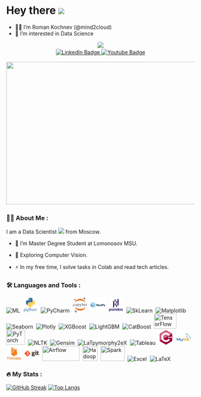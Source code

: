<h1>
  Hey there
  <img src="https://media.giphy.com/media/hvRJCLFzcasrR4ia7z/giphy.gif" width="30px"/>
</h1>

- 👨‍💻 I’m Roman Kochnev (@mind2cloud)
- 👀 I’m interested in Data Science

<!---
mind2cloud/mind2cloud is a ✨ special ✨ repository because its `README.md` (this file) appears on your GitHub profile.
You can click the Preview link to take a look at your changes.
--->

<div id="header" align="center">
  <img src="https://media.giphy.com/media/M9gbBd9nbDrOTu1Mqx/giphy.gif" width="100"/>
</div>

<div id="badges" align="center">
  <a href="https://www.linkedin.com/in/roman-kochnev-b47954233/">
  <img src="https://img.shields.io/badge/LinkedIn-blue?style=for-the-badge&logo=linkedin&logoColor=white" alt="LinkedIn Badge"/>
  </a>
  <a href="https://www.youtube.com/channel/UCa6XiKfIARAFwbCDORqWBaA">
  <img src="https://img.shields.io/badge/YouTube-red?style=for-the-badge&logo=youtube&logoColor=white" alt="Youtube Badge"/>
  </a>
<!--   <img src="https://img.shields.io/badge/Twitter-blue?style=for-the-badge&logo=twitter&logoColor=white" alt="Twitter Badge"/> -->
</div>

<div align="center">
<img src="https://komarev.com/ghpvc/?username=mind2cloud&style=flat-square&color=blue" alt=""/>
</div>

<div align="center">
  <img src="https://media.giphy.com/media/dWesBcTLavkZuG35MI/giphy.gif" width="580" height="380"/>
</div>

### :man_technologist: About Me :
I am a Data Scientist <img src="https://media.giphy.com/media/WUlplcMpOCEmTGBtBW/giphy.gif" width="30"> from Moscow.

- :telescope: I’m Master Degree Student at Lomonosov MSU.

- :seedling: Exploring Computer Vision.

- :zap: In my free time, I solve tasks in Colab and read tech articles.

### :hammer_and_wrench: Languages and Tools :
<div>
  <img src="https://cdn-images-1.medium.com/max/1200/1*b9g_bBAfhbtBdEgwLa7fuQ.png" title="ML" alt="ML" width="40" height="40"/>&nbsp;
  <img src="https://github.com/devicons/devicon/blob/master/icons/python/python-original-wordmark.svg" title="Python" alt="Python" width="40" height="40"/>&nbsp;
  <img src="https://upload.wikimedia.org/wikipedia/commons/thumb/1/1d/PyCharm_Icon.svg/1280px-PyCharm_Icon.svg.png" title="PyCharm" alt="PyCharm" width="40" height="40"/>&nbsp;
  <img src="https://github.com/devicons/devicon/blob/master/icons/jupyter/jupyter-original-wordmark.svg" title="Jupyter" alt="Jupyter" width="40" height="40"/>&nbsp;
  <img src="https://github.com/devicons/devicon/blob/master/icons/numpy/numpy-original-wordmark.svg" title="Numpy" alt="Numpy" width="40" height="40"/>&nbsp;
 <img src="https://github.com/devicons/devicon/blob/master/icons/pandas/pandas-original-wordmark.svg" title="Pandas" alt="Pandas" width="40" height="40"/>&nbsp;
  <img src="https://pythobyte.com/wp-content/uploads/2021/03/overview-classification-methods-python-scikit-learn-1.png" title="Scikit-Learn" alt="SkLearn" width="70" height="40"/>&nbsp;
  <img src="https://upload.wikimedia.org/wikipedia/commons/thumb/8/84/Matplotlib_icon.svg/800px-Matplotlib_icon.svg.png"  title="Matplotlib" alt="Matplotlib" width="40" height="40"/>&nbsp;
  <img src="https://static.wixstatic.com/media/921c57_b4bb38aa4b8f4f8ab3d0266a4f8dfbf1~mv2.png" title="Seaborn" alt="Seaborn" width="40" height="40"/>&nbsp;
  <img src="https://www.diglib.org/wp-content/uploads/sites/3/2015/04/Plotly-logo.png" title="Plotly" alt="Plotly" width="40" height="40"/>&nbsp;
  <img src="http://aishelf.org/wp-content/uploads/2018/09/xgboost-e1606751248237.png" title="XGBoost"  alt="XGBoost" width="85" height="35"/>&nbsp;
  <img src="https://user-images.githubusercontent.com/7608904/90947747-e2d40c00-e3fd-11ea-9472-fc79e1a20bd9.png" title="LightGBM"  alt="LightGBM" width="35" height="40"/>&nbsp;
  <img src="https://upload.wikimedia.org/wikipedia/commons/c/cc/CatBoostLogo.png" title="CatBoost"  alt="CatBoost" width="40" height="40"/>&nbsp;
  <img src="https://d3ukgu32nhw07o.cloudfront.net/article/img1_file58a69be334042.jpg" title="TensorFlow" **alt="TensorFlow" width="60" height="40"/>&nbsp;
  <img src="https://1.bp.blogspot.com/-e1a_3UYfASQ/XqQx8JO-M5I/AAAAAAAANOs/wIXq4KZxRjgmhydRlG6u8DhxOKL3U8QmQCLcBGAsYHQ/s400/images.png" title="PyTorch" **alt="PyTorch" width="50" height="40"/>&nbsp;
  <img src="https://mattshomepage.com/images/python_nltk_turquoise.png" title="NLTK"  alt="NLTK" width="40" height="40"/>&nbsp;
  <img src="https://radimrehurek.com/gensim_4.0.0/_images/gensim_logo_positive_complete_tb.png" title="Gensim"  alt="Gensim" width="85" height="40"/>&nbsp;
  <img src="https://static.tildacdn.com/tild3035-3132-4663-b833-613064613136/pymorphy.png" title="pymorphy2"  alt="LaTpymorphy2eX" width="40" height="40"/>&nbsp;
  <img src="https://marketplace.digimind.com/hubfs/Tableau-ICON-1.png" title="Tableau"  alt="Tableau" width="40" height="40"/>&nbsp;
  <img src="https://github.com/devicons/devicon/blob/master/icons/cplusplus/cplusplus-original.svg" title="C++" alt="C++" width="40" height="40"/>&nbsp;
  <img src="https://github.com/devicons/devicon/blob/master/icons/mysql/mysql-original-wordmark.svg" title="MySQL"  alt="MySQL" width="40" height="40"/>&nbsp;
  <img src="https://github.com/devicons/devicon/blob/master/icons/firebase/firebase-plain-wordmark.svg" title="Firebase" alt="Firebase" width="40" height="40"/>&nbsp;
  <img src="https://github.com/devicons/devicon/blob/master/icons/git/git-original-wordmark.svg" title="Git" **alt="Git" width="40" height="40"/>&nbsp;
  <img src="https://res.cloudinary.com/hevo/image/upload/f_auto,q_auto/v1629881695/hevo-learn/AirflowLogo-1.png" title="Airflow" **alt="Airflow" width="100" height="40"/>&nbsp;
  <img src="https://brodewicz.tech/wp-content/uploads/2020/05/output-onlinepngtools.png" title="Hadoop" **alt="Hadoop" width="40" height="40"/>&nbsp;
  <img src="https://s3.ap-south-1.amazonaws.com/s3.studytonight.com/curious/uploads/pictures/1512823737-1.png" title="Spark" **alt="Spark" width="65" height="40"/>&nbsp;
  <img src="https://i.pinimg.com/originals/33/3a/82/333a82a83897548cf70ab4860db833eb.png" title="Excel"  alt="Excel" width="40" height="40"/>&nbsp;
  <img src="https://blog.kathyreid.id.au/wordpress/wp-content/uploads/2020/12/latex-logo-png-transparent-1536x1536.png" title="LaTeX"  alt="LaTeX" width="40" height="40"/>&nbsp;
</div>

### :fire: My Stats :
[![GitHub Streak](http://github-readme-streak-stats.herokuapp.com?user=mind2cloud&theme=navy-gear&date_format=M%20j%5B%2C%20Y%5D)](https://git.io/streak-stats)
[![Top Langs](https://github-readme-stats.vercel.app/api/top-langs/?username=mind2cloud&layout=compact&theme=vision-friendly-dark)](https://github.com/anuraghazra/github-readme-stats)
